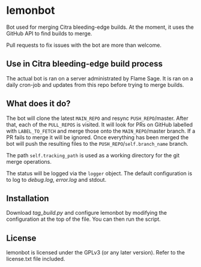 # lemonbot

Bot used for merging Citra bleeding-edge builds.
At the moment, it uses the GitHub API to find builds to merge.

Pull requests to fix issues with the bot are more than welcome.

## Use in Citra bleeding-edge build process

The actual bot is ran on a server administrated by Flame Sage.
It is ran on a daily cron-job and updates from this repo before trying to merge builds.

## What does it do?

The bot will clone the latest `MAIN_REPO` and resync `PUSH_REPO`/master.
After that, each of the `PULL_REPOS` is visited.
It will look for PRs on GitHub labelled with `LABEL_TO_FETCH` and merge those onto the `MAIN_REPO`/master branch.
If a PR fails to merge it will be ignored.
Once everything has been merged the bot will push the resulting files to the `PUSH_REPO`/`self.branch_name` branch.

The path `self.tracking_path` is used as a working directory for the git merge operations.

The status will be logged via the `logger` object.
The default configuration is to log to *debug.log*, *error.log* and stdout.

## Installation

Download *tag_build.py* and configure lemonbot by modifying the configuration at the top of the file.
You can then run the script.

## License

lemonbot is licensed under the GPLv3 (or any later version). Refer to the license.txt file included.
